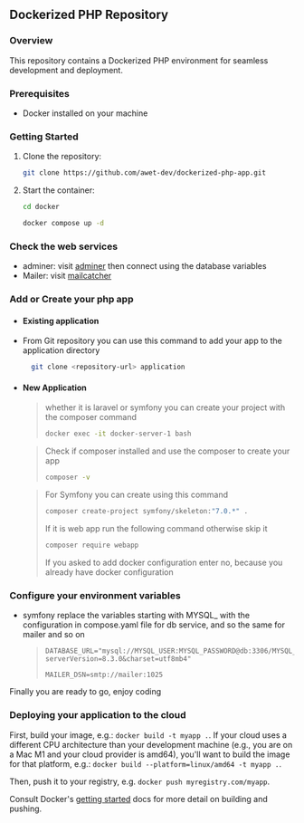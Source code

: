 ## Dockerized PHP Repository

### Overview

This repository contains a Dockerized PHP environment for seamless development and deployment.

### Prerequisites

- Docker installed on your machine

### Getting Started

1. Clone the repository:
   ```bash
   git clone https://github.com/awet-dev/dockerized-php-app.git
2. Start the container:
   ```bash
   cd docker
   ```
    ```bash
   docker compose up -d 

### Check the web services
- adminer: visit [adminer](http://localhost:8080) then connect using the database variables
- Mailer: visit [mailcatcher](http://localhost:1080)

### Add or Create your php app

- #### Existing application
- From Git repository you can use this command to add your app to the application directory
  ```bash
    git clone <repository-url> application
- #### New Application
  > whether it is laravel or symfony you can create your project with the composer command
  > ```bash
  > docker exec -it docker-server-1 bash
  >

  > Check if composer installed and use the composer to create your app
  > ```bash
  > composer -v
  >

  > For Symfony you can create using this command
  > ```bash
  > composer create-project symfony/skeleton:"7.0.*" .
  > ```
  > If it is web app run the following command otherwise skip it
  > ```bash
  > composer require webapp
  > ```
  > If you asked to add docker configuration enter no, because you already have docker configuration

### Configure your environment variables
-  symfony replace the variables starting with MYSQL_ with the configuration in compose.yaml file for db service, and so the same for mailer and so on
   > ```copy 
    > DATABASE_URL="mysql://MYSQL_USER:MYSQL_PASSWORD@db:3306/MYSQL_DATABASE?serverVersion=8.3.0&charset=utf8mb4"
    > ```
   > ```copy
    > MAILER_DSN=smtp://mailer:1025

Finally you are ready to go, enjoy coding

### Deploying your application to the cloud

First, build your image, e.g.: `docker build -t myapp .`.
If your cloud uses a different CPU architecture than your development
machine (e.g., you are on a Mac M1 and your cloud provider is amd64),
you'll want to build the image for that platform, e.g.:
`docker build --platform=linux/amd64 -t myapp .`.

Then, push it to your registry, e.g. `docker push myregistry.com/myapp`.

Consult Docker's [getting started](https://docs.docker.com/go/get-started-sharing/)
docs for more detail on building and pushing.